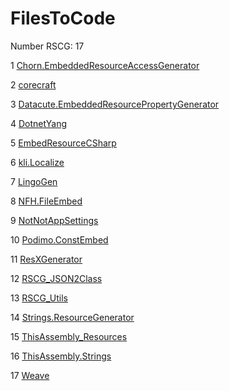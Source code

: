 <h1>FilesToCode</h1>

Number RSCG: 17

   1 [Chorn.EmbeddedResourceAccessGenerator](/docs/Chorn.EmbeddedResourceAccessGenerator)

   2 [corecraft](/docs/corecraft)

   3 [Datacute.EmbeddedResourcePropertyGenerator](/docs/Datacute.EmbeddedResourcePropertyGenerator)

   4 [DotnetYang](/docs/DotnetYang)

   5 [EmbedResourceCSharp](/docs/EmbedResourceCSharp)

   6 [kli.Localize](/docs/kli.Localize)

   7 [LingoGen](/docs/LingoGen)

   8 [NFH.FileEmbed](/docs/NFH.FileEmbed)

   9 [NotNotAppSettings](/docs/NotNotAppSettings)

   10 [Podimo.ConstEmbed](/docs/Podimo.ConstEmbed)

   11 [ResXGenerator](/docs/ResXGenerator)

   12 [RSCG_JSON2Class](/docs/RSCG_JSON2Class)

   13 [RSCG_Utils](/docs/RSCG_Utils)

   14 [Strings.ResourceGenerator](/docs/Strings.ResourceGenerator)

   15 [ThisAssembly_Resources](/docs/ThisAssembly_Resources)

   16 [ThisAssembly.Strings](/docs/ThisAssembly.Strings)

   17 [Weave](/docs/Weave)
    